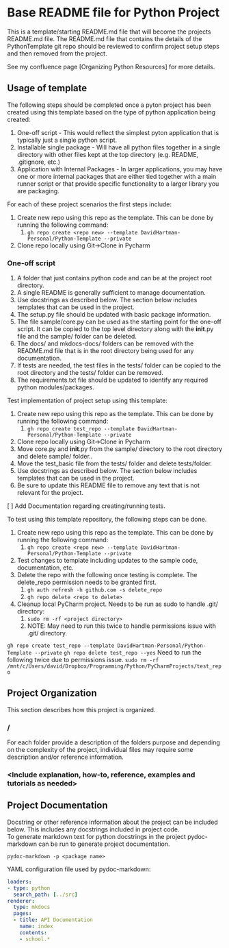 # Base README file for Python Project

This is a template/starting README.md file that will become the projects README.md file.  The README.md file that 
contains the details of the PythonTemplate git repo should be reviewed to confirm project setup steps and then 
removed from the project.

See my confluence page [Organizing Python Resources] for more details.

## Usage of template

The following steps should be completed once a pyton project has been created using this template based on the type 
of python application being created:

1. One-off script - This would reflect the simplest pyton application that is typically just a single python script.
2. Installable single package - Will have all python files together in a single directory with other files kept at 
   the top directory (e.g. README, .gitignore, etc.)
3. Application with Internal Packages - In larger applications, you may have one or more internal packages that are 
   either tied together with a main runner script or that provide specific functionality to a larger library you are 
   packaging.

For each of these project scenarios the first steps include:

1. Create new repo using this repo as the template.  This can be done by running the following command: 
   1. `gh repo create <repo new> --template DavidHartman-Personal/Python-Template --private`
2. Clone repo locally using Git->Clone in Pycharm

### One-off script

1. A folder that just contains python code and can be at the project root directory.
2. A single README is generally sufficient to manage documentation.
3. Use docstrings as described below.  The section below includes templates that can be used in the project.
4. The setup.py file should be updated with basic package information.
5. The file sample/core.py can be used as the starting point for the one-off script.  It can be copied to the top 
   level directory along with the __init__.py file and the sample/ folder can be deleted.
6. The docs/ and mkdocs-docs/ folders can be removed with the README.md file that is in the root directory being 
   used for any documentation.
7. If tests are needed, the test files in the tests/ folder can be copied to the root directory and the tests/ 
   folder can be removed.
8. The requirements.txt file should be updated to identify any required python modules/packages.


Test implementation of project setup using this template:

1. Create new repo using this repo as the template.  This can be done by running the following command: 
   1. `gh repo create test_repo --template DavidHartman-Personal/Python-Template --private`
2. Clone repo locally using Git->Clone in Pycharm
3. Move core.py and __init__.py from the sample/ directory to the root directory and delete sample/ folder..
4. Move the test_basic file from the tests/ folder and delete tests/folder.
5. Use docstrings as described below.  The section below includes templates that can be used in the project.
6. Be sure to update this README file to remove any text that is not relevant for the project.

 
 [ ] Add Documentation regarding creating/running tests.

To test using this template repository, the following steps can be done.

1. Create new repo using this repo as the template.  This can be done by running the following command: 
   1. `gh repo create <repo new> --template DavidHartman-Personal/Python-Template --private`
2. Test changes to template including updates to the sample code, documentation, etc.
3. Delete the repo with the following once testing is complete.  The delete_repo permission needs to be granted first.
   1. `gh auth refresh -h github.com -s delete_repo`
   2. `gh repo delete <repo to delete>`
4. Cleanup local PyCharm project.  Needs to be run as sudo to handle .git/ directory:
   1. `sudo rm -rf <project directory>`
   2. NOTE: May need to run this twice to handle permissions issue with .git/ directory.

`gh repo create test_repo --template DavidHartman-Personal/Python-Template --private`
`gh repo delete test_repo --yes`
Need to run the following twice due to permissions issue.
`sudo rm -rf /mnt/c/Users/david/Dropbox/Programming/Python/PyCharmProjects/test_repo`

## Project Organization

This section describes how this project is organized. 

### <folder>/

For each folder provide a description of the folders purpose and depending on the complexity of the project, 
individual files may require some description and/or reference information. 

### <Include explanation, how-to, reference, examples and tutorials as needed>

## Project Documentation

Docstring or other reference information about the project can be included below.  This includes any docstrings 
included in project code.  
To generate markdown text for python docstrings in the project pydoc-markdown can be run to generate project 
documentation.  

`pydoc-markdown -p <package name>`

YAML configuration file used by pydoc-markdown:

```yaml
loaders:
- type: python
  search_path: [../src]
renderer:
  type: mkdocs
  pages:
  - title: API Documentation
    name: index
    contents:
    - school.*
```
